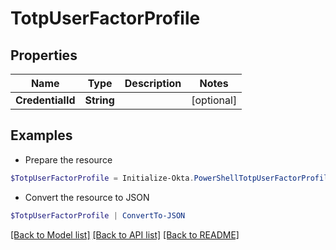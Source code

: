 # TotpUserFactorProfile
## Properties

Name | Type | Description | Notes
------------ | ------------- | ------------- | -------------
**CredentialId** | **String** |  | [optional] 

## Examples

- Prepare the resource
```powershell
$TotpUserFactorProfile = Initialize-Okta.PowerShellTotpUserFactorProfile  -CredentialId null
```

- Convert the resource to JSON
```powershell
$TotpUserFactorProfile | ConvertTo-JSON
```

[[Back to Model list]](../README.md#documentation-for-models) [[Back to API list]](../README.md#documentation-for-api-endpoints) [[Back to README]](../README.md)

